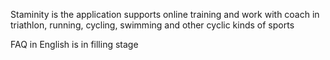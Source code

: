 Staminity is the application supports online training and work with coach in triathlon, running, cycling, swimming and other cyclic kinds of sports

FAQ in English is in filling stage
